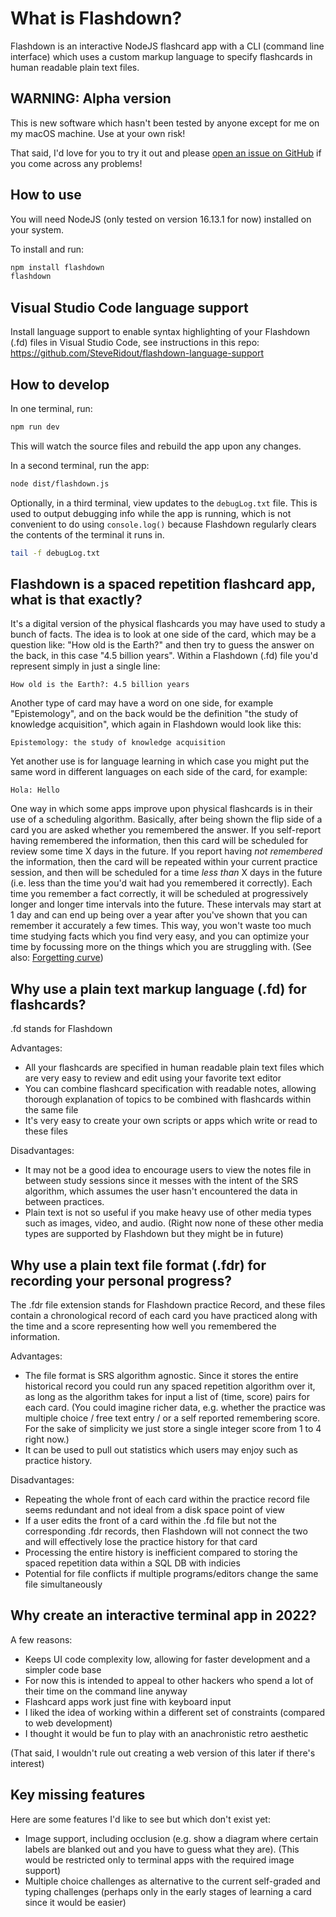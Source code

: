 # What is Flashdown?

Flashdown is an interactive NodeJS flashcard app with a CLI (command line interface) which uses a custom markup language to specify flashcards in human readable plain text files.

## WARNING: Alpha version

This is new software which hasn't been tested by anyone except for me on my macOS machine. Use at your own risk!

That said, I'd love for you to try it out and please [open an issue on GitHub](https://github.com/SteveRidout/flashdown/issues) if you come across any problems!

## How to use

You will need NodeJS (only tested on version 16.13.1 for now) installed on your system.

To install and run:

```sh
npm install flashdown
flashdown
```

## Visual Studio Code language support

Install language support to enable syntax highlighting of your Flashdown (.fd) files in Visual Studio Code, see instructions in this repo: https://github.com/SteveRidout/flashdown-language-support

## How to develop

In one terminal, run:

```sh
npm run dev
```

This will watch the source files and rebuild the app upon any changes.

In a second terminal, run the app:

```sh
node dist/flashdown.js
```

Optionally, in a third terminal, view updates to the `debugLog.txt` file. This is used to output debugging info while the app is running, which is not convenient to do using `console.log()` because Flashdown regularly clears the contents of the terminal it runs in.

```sh
tail -f debugLog.txt
```

## Flashdown is a spaced repetition flashcard app, what is that exactly?

It's a digital version of the physical flashcards you may have used to study a bunch of facts. The idea is to look at one side of the card, which may be a question like: "How old is the Earth?" and then try to guess the answer on the back, in this case "4.5 billion years". Within a Flashdown (.fd) file you'd represent simply in just a single line:

```fd
How old is the Earth?: 4.5 billion years
```

Another type of card may have a word on one side, for example "Epistemology", and on the back would be the definition "the study of knowledge acquisition", which again in Flashdown would look like this:

```fd
Epistemology: the study of knowledge acquisition
```

Yet another use is for language learning in which case you might put the same word in different languages on each side of the card, for example:

```fd
Hola: Hello
```

One way in which some apps improve upon physical flashcards is in their use of a scheduling algorithm. Basically, after being shown the flip side of a card you are asked whether you remembered the answer. If you self-report having remembered the information, then this card will be scheduled for review some time X days in the future. If you report having _not remembered_ the information, then the card will be repeated within your current practice session, and then will be scheduled for a time _less than_ X days in the future (i.e. less than the time you'd wait had you remembered it correctly). Each time you remember a fact correctly, it will be scheduled at progressively longer and longer time intervals into the future. These intervals may start at 1 day and can end up being over a year after you've shown that you can remember it accurately a few times. This way, you won't waste too much time studying facts which you find very easy, and you can optimize your time by focussing more on the things which you are struggling with. (See also: [Forgetting curve](https://en.wikipedia.org/wiki/Forgetting_curve))

## Why use a plain text markup language (.fd) for flashcards?

.fd stands for Flashdown

Advantages:

- All your flashcards are specified in human readable plain text files which are very easy to review and edit using your favorite text editor
- You can combine flashcard specification with readable notes, allowing thorough explanation of topics to be combined with flashcards within the same file
- It's very easy to create your own scripts or apps which write or read to these files

Disadvantages:

- It may not be a good idea to encourage users to view the notes file in between study sessions since it messes with the intent of the SRS algorithm, which assumes the user hasn't encountered the data in between practices.
- Plain text is not so useful if you make heavy use of other media types such as images, video, and audio. (Right now none of these other media types are supported by Flashdown but they might be in future)

## Why use a plain text file format (.fdr) for recording your personal progress?

The .fdr file extension stands for Flashdown practice Record, and these files contain a chronological record of each card you have practiced along with the time and a score representing how well you remembered the information.

Advantages:

- The file format is SRS algorithm agnostic. Since it stores the entire historical record you could run any spaced repetition algorithm over it, as long as the algorithm takes for input a list of (time, score) pairs for each card. (You could imagine richer data, e.g. whether the practice was multiple choice / free text entry / or a self reported remembering score. For the sake of simplicity we just store a single integer score from 1 to 4 right now.)
- It can be used to pull out statistics which users may enjoy such as practice history.

Disadvantages:

- Repeating the whole front of each card within the practice record file seems redundant and not ideal from a disk space point of view
- If a user edits the front of a card within the .fd file but not the corresponding .fdr records, then Flashdown will not connect the two and will effectively lose the practice history for that card
- Processing the entire history is inefficient compared to storing the spaced repetition data within a SQL DB with indicies
- Potential for file conflicts if multiple programs/editors change the same file simultaneously

## Why create an interactive terminal app in 2022?

A few reasons:

- Keeps UI code complexity low, allowing for faster development and a simpler code base
- For now this is intended to appeal to other hackers who spend a lot of their time on the command line anyway
- Flashcard apps work just fine with keyboard input
- I liked the idea of working within a different set of constraints (compared to web development)
- I thought it would be fun to play with an anachronistic retro aesthetic

(That said, I wouldn't rule out creating a web version of this later if there's interest)

## Key missing features

Here are some features I'd like to see but which don't exist yet:

- Image support, including occlusion (e.g. show a diagram where certain labels are blanked out and you have to guess what they are). (This would be restricted only to terminal apps with the required image support)
- Multiple choice challenges as alternative to the current self-graded and typing challenges (perhaps only in the early stages of learning a card since it would be easier)
